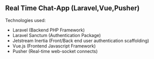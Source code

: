 ## Real Time Chat-App (Laravel,Vue,Pusher)

Technologies used:
- Laravel (Backend PHP Framework)
- Laravel Sanctum (Authentication Package)
- Jetstream Inertia (Front/Back end user authentication scaffolding)
- Vue.js (Frontend Javascript Framework)
- Pusher (Real-time web-socket connects)
